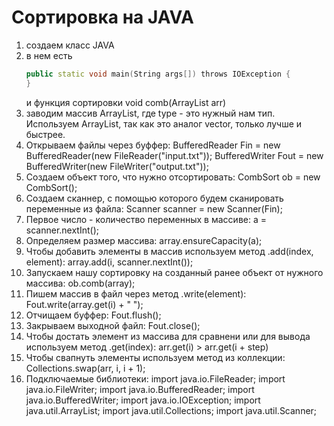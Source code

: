 # Сортировка на JAVA

1) создаем класс JAVA
2) в нем есть
   ```C++
   public static void main(String args[]) throws IOException {
   }
   ```
   и 
   функция сортировки
   void comb(ArrayList<Integer> arr)
3) заводим массив ArrayList<type>, где type - это нужный нам тип. Используем ArrayList, так как это аналог vector, только лучше и быстрее.
4) Открываем файлы через буффер: BufferedReader Fin = new BufferedReader(new FileReader("input.txt"));
                                 BufferedWriter Fout = new BufferedWriter(new FileWriter("output.txt"));
5) Создаем объект того, что нужно отсортировать: CombSort ob = new CombSort();
6) Создаем сканнер, с помощью которого будем сканировать переменные из файла: Scanner scanner = new Scanner(Fin);
7) Первое число - количество переменных в массиве: a = scanner.nextInt();
8) Определяем размер массива: array.ensureCapacity(a);
9) Чтобы добавить элементы в массив используем метод .add(index, element): array.add(i, scanner.nextInt());
10) Запускаем нашу сортировку на созданный ранее объект от нужного массива: ob.comb(array);
11) Пишем массив в файл через метод .write(element): Fout.write(array.get(i) + " ");
12) Отчищаем буффер: Fout.flush();
13) Закрываем выходной файл: Fout.close();
14) Чтобы достать элемент из массива для сравнени или для вывода используем метод .get(index): arr.get(i) > arr.get(i + step)
15) Чтобы свапнуть элементы используем метод из коллекции: Collections.swap(arr, i, i + 1);
16) Подключаемые библиотеки: import java.io.FileReader;
                             import java.io.FileWriter;
                             import java.io.BufferedReader;
                             import java.io.BufferedWriter;
                             import java.io.IOException;
                             import java.util.ArrayList;
                             import java.util.Collections;
                             import java.util.Scanner;
